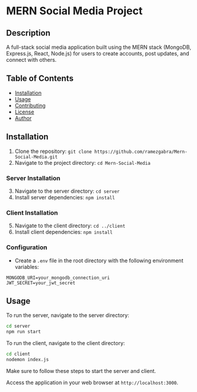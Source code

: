# MERN Social Media Project

## Description

A full-stack social media application built using the MERN stack (MongoDB, Express.js, React, Node.js) for users to create accounts, post updates, and connect with others.

## Table of Contents

- [Installation](#installation)
- [Usage](#usage)
- [Contributing](#contributing)
- [License](#license)
- [Author](#author)

## Installation

1. Clone the repository: `git clone https://github.com/ramezgabra/Mern-Social-Media.git`
2. Navigate to the project directory: `cd Mern-Social-Media`

### Server Installation

3. Navigate to the server directory: `cd server`
4. Install server dependencies: `npm install`

### Client Installation

5. Navigate to the client directory: `cd ../client`
6. Install client dependencies: `npm install`


### Configuration

- Create a `.env` file in the root directory with the following environment variables:

```env
MONGODB_URI=your_mongodb_connection_uri
JWT_SECRET=your_jwt_secret
```
## Usage

To run the server, navigate to the server directory:

```bash
cd server
npm run start
```

To run the client, navigate to the client directory:

```bash
cd client
nodemon index.js
```

Make sure to follow these steps to start the server and client.

Access the application in your web browser at `http://localhost:3000`.
